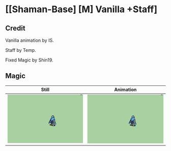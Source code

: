# [\[Shaman-Base\] \[M\] Vanilla +Staff]

## Credit

Vanilla animation by IS. 

Staff by Temp. 

Fixed Magic by Shin19.

## Magic

| Still | Animation |
| :---: | :-------: |
| ![Magic still](./Magic_000.png) | ![Magic animation](./Magic.gif) |
